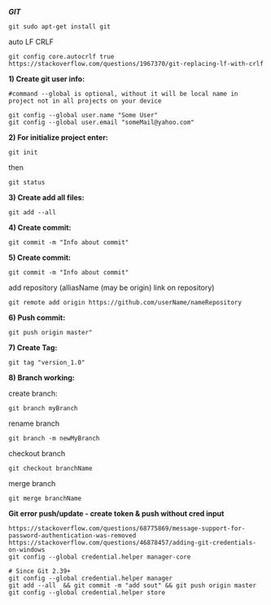 ***GIT***

    git sudo apt-get install git

auto LF CRLF

    git config core.autocrlf true
    https://stackoverflow.com/questions/1967370/git-replacing-lf-with-crlf

**1) Create git user info:**

    #command --global is optional, without it will be local name in project not in all projects on your device

    git config --global user.name "Some User"
    git config --global user.email "someMail@yahoo.com"
**2) For initialize project enter:** 

    git init
    
then 
    
    git status

**3) Create add all files:**

    git add --all

**4) Create commit:**
    
    git commit -m "Info about commit"

**5) Create commit:**

    git commit -m "Info about commit"
add repository (alliasName (may be origin) link on repository)

    git remote add origin https://github.com/userName/nameRepository

**6) Push commit:**

    git push origin master"

**7) Create Tag:**

    git tag "version_1.0"

**8) Branch working:**

create branch: 

    git branch myBranch
rename branch
    
    git branch -m newMyBranch

checkout branch

    git checkout branchName

merge branch

    git merge branchName

**Git error push/update -  create token & push without cred input**

    https://stackoverflow.com/questions/68775869/message-support-for-password-authentication-was-removed
    https://stackoverflow.com/questions/46878457/adding-git-credentials-on-windows
    git config --global credential.helper manager-core

    # Since Git 2.39+
    git config --global credential.helper manager
    git add --all  && git commit -m "add sout" && git push origin master
    git config --global credential.helper store
